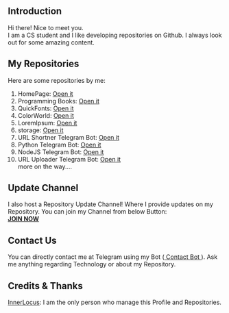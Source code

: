 <h2><b>Introduction</b></h2>
Hi there! Nice to meet you.<br>I am a CS student and I like developing repositories on Github. I always look out for some amazing content.
<h2><b>My Repositories</b></h2>
Here are some repositories by me:<ol>
<li>HomePage: <a href="https://github.com/EnergyLocus/energylocus.github.io/">Open it</a></li>
<li>Programming Books: <a href="https://github.com/EnergyLocus/programmingbooks">Open it</a></li>
<li>QuickFonts: <a href="https://github.com/EnergyLocus/QuickFonts">Open it</a></li>
<li>ColorWorld: <a href="https://github.com/EnergyLocus/ColorWorld">Open it</a></li>
<li>LoremIpsum: <a href="https://github.com/EnergyLocus/LoremIpsum">Open it</a></li>
<li>storage: <a href="https://github.com/EnergyLocus/storage">Open it</a></li>
<li>URL Shortner Telegram Bot: <a href="https://github.com/EnergyLocus/URL-Shortener-Telegram-Bot">Open it</a></li>
<li>Python Telegram Bot: <a href="https://github.com/EnergyLocus/Python-Telegram-Bot">Open it</a></li>
<li>NodeJS Telegram Bot: <a href="https://github.com/EnergyLocus/NodeJS-Telegram-Bot">Open it</a></li>
<li>URL Uploader Telegram Bot: <a href="https://github.com/EnergyLocus/URL-Uploader-Telegram-Bot">Open it</a></li>
more on the way....</ol>
<h2><b>Update Channel</b></h2>
I also host a Repository Update Channel! Where I provide updates on my Repository. You can join my Channel from below Button:<br>
<a href="https://telegram.me/LOCUSUPDATE"><b>JOIN NOW</b></a>
<h2><b>Contact Us</b></h2>
You can directly contact me at Telegram using my Bot (<a href="https://telegram.me/contact_jarvis_bot"> Contact Bot </a>). Ask me anything regarding Technology or about my Repository.
<h2><b>Credits &amp; Thanks</b></h2>
<a href="https://github.com/EnergyLocus">InnerLocus</a>: I am the only person who manage this Profile and Repositories.
